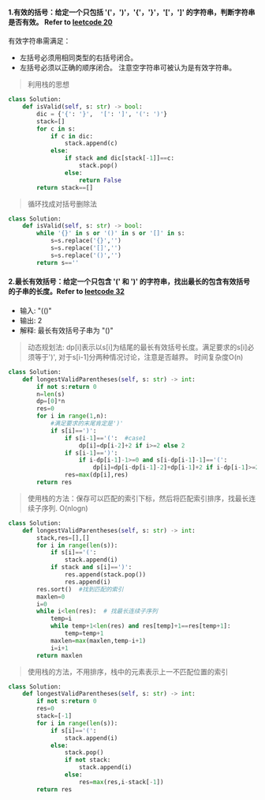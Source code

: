 #### 1.有效的括号：给定一个只包括 '('，')'，'{'，'}'，'['，']' 的字符串，判断字符串是否有效。 Refer to [leetcode 20](https://leetcode-cn.com/problems/valid-parentheses/)
有效字符串需满足：
* 左括号必须用相同类型的右括号闭合。
* 左括号必须以正确的顺序闭合。
注意空字符串可被认为是有效字符串。

> 利用栈的思想
```python
class Solution:
    def isValid(self, s: str) -> bool:
        dic = {'{': '}',  '[': ']', '(': ')'}
        stack=[]
        for c in s:
            if c in dic:
                stack.append(c)
            else:
                if stack and dic[stack[-1]]==c:
                    stack.pop()
                else:
                    return False
        return stack==[]
```
> 循环找成对括号删除法
```python
class Solution:
    def isValid(self, s: str) -> bool:
        while '{}' in s or '()' in s or '[]' in s:
            s=s.replace('{}','')
            s=s.replace('[]','')
            s=s.replace('()','')
        return s==''
```

#### 2.最长有效括号：给定一个只包含 '(' 和 ')' 的字符串，找出最长的包含有效括号的子串的长度。Refer to [leetcode 32](https://leetcode-cn.com/problems/longest-valid-parentheses/)
* 输入: "(()"
* 输出: 2
* 解释: 最长有效括号子串为 "()"
> 动态规划法: dp[i]表示以s[i]为结尾的最长有效括号长度。满足要求的s[i]必须等于')', 对于s[i-1]分两种情况讨论，注意是否越界。 时间复杂度O(n)
```python
class Solution:
    def longestValidParentheses(self, s: str) -> int:
        if not s:return 0
        n=len(s)
        dp=[0]*n
        res=0
        for i in range(1,n):
            #满足要求的末尾肯定是')'
            if s[i]==')':
                if s[i-1]=='(':  #case1
                    dp[i]=dp[i-2]+2 if i>=2 else 2
                if s[i-1]==')':
                    if i-dp[i-1]-1>=0 and s[i-dp[i-1]-1]=='(':
                        dp[i]=dp[i-dp[i-1]-2]+dp[i-1]+2 if i-dp[i-1]>=2 else dp[i-1]+2
                res=max(dp[i],res)       
        return res
```
> 使用栈的方法：保存可以匹配的索引下标，然后将匹配索引排序，找最长连续子序列. O(nlogn)
```python
class Solution:
    def longestValidParentheses(self, s: str) -> int:
        stack,res=[],[]
        for i in range(len(s)):
            if s[i]=='(':
                stack.append(i)
            if stack and s[i]==')':
                res.append(stack.pop())
                res.append(i)
        res.sort()  #找到匹配的索引
        maxlen=0
        i=0
        while i<len(res):  # 找最长连续子序列
            temp=i
            while temp+1<len(res) and res[temp]+1==res[temp+1]:
                temp=temp+1
            maxlen=max(maxlen,temp-i+1)
            i=i+1
        return maxlen
```
> 使用栈的方法，不用排序，栈中的元素表示上一不匹配位置的索引
```python
class Solution:
    def longestValidParentheses(self, s: str) -> int:
        if not s:return 0
        res=0
        stack=[-1]
        for i in range(len(s)):
            if s[i]=='(':
                stack.append(i)
            else:
                stack.pop()
                if not stack:
                    stack.append(i)
                else:
                    res=max(res,i-stack[-1])
        return res
```
